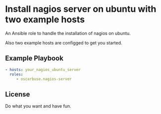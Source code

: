 Install nagios server on ubuntu with two example hosts
=========

An Ansible role to handle the installation of nagios on ubuntu.

Also two example hosts are configged to get you started.

Example Playbook
----------------

```yaml
- hosts: your_nagios_ubuntu_server
  roles:
     - oscarbuse.nagios-server
```

License
-------

Do what you want and have fun.
